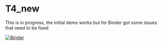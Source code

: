 # T4_new

This is in progress, the initial demo works but for Binder got some issues that need to be fixed 

[![Binder](https://mybinder.org/badge_logo.svg)](https://mybinder.org/v2/gh/atiehmk/T4_new/main?labpath=T4-2.ipynb)
